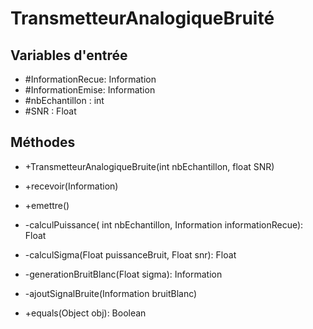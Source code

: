 # TransmetteurAnalogiqueBruité

## Variables d'entrée

* #InformationRecue: Information<R>
* #InformationEmise: Information<E>
* #nbEchantillon : int
* #SNR : Float



## Méthodes 

* +TransmetteurAnalogiqueBruite(int nbEchantillon, float SNR)

* +recevoir(Information)
* +emettre()
* -calculPuissance( int nbEchantillon, Information informationRecue): Float
* -calculSigma(Float puissanceBruit, Float snr): Float
* -generationBruitBlanc(Float sigma): Information<Float>
* -ajoutSignalBruite(Information bruitBlanc)
* +equals(Object obj): Boolean